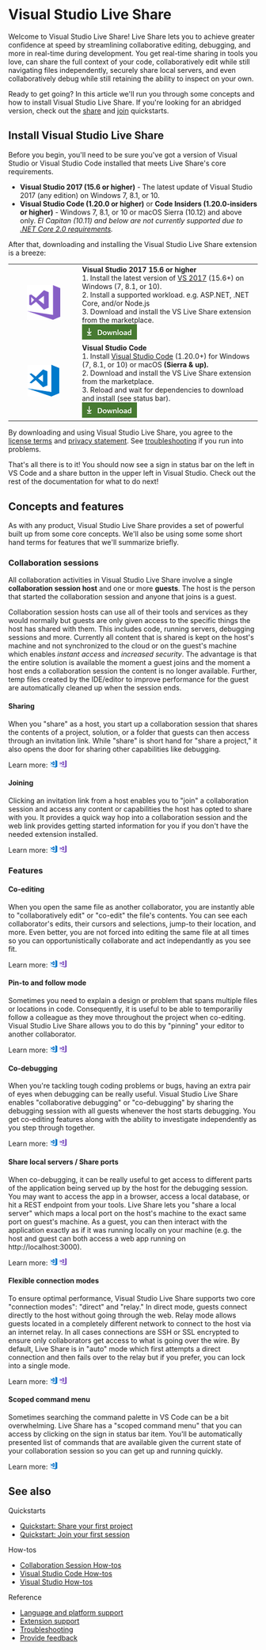 <!--
Copyright © Microsoft Corporation
All rights reserved.
Creative Commons Attribution 4.0 License (International): https://creativecommons.org/licenses/by/4.0/legalcode
-->

# Visual Studio Live Share

Welcome to Visual Studio Live Share! Live Share lets you to achieve greater confidence at speed by streamlining collaborative editing, debugging, and more in real-time during development. You get real-time sharing in tools you love, can share the full context of your code, collaboratively edit while still navigating files independently, securely share local servers, and even collaboratively debug while still retaining the ability to inspect on your own.

Ready to get going? In this article we'll run you through some concepts and how to install Visual Studio Live Share. If you're looking for an abridged version, check out the [share](quick-start-share.md) and [join](quick-start-join.md) quickstarts.

## Install Visual Studio Live Share

Before you begin, you'll need to be sure you've got a version of Visual Studio or Visual Studio Code installed that meets Live Share's core requirements.

- **Visual Studio 2017 (15.6 or higher)** - The latest update of Visual Studio 2017 (any edition) on Windows 7, 8.1, or 10.
- **Visual Studio Code (1.20.0 or higher)** or **Code Insiders (1.20.0-insiders or higher)** - Windows 7, 8.1, or 10 or macOS Sierra (10.12) and above only.  _El Capitan (10.11) and below are not currently supported due to [.NET Core 2.0 requirements](https://github.com/dotnet/core/blob/master/release-notes/2.0/2.0-supported-os.md)._

After that, downloading and installing the Visual Studio Live Share extension is a breeze:

<table style="width: 100%; border:none;">
<tr>
    <td style="width: 128px; text-align: center; border:none;"><img src="media/vs-icon.png" /></td>
    <td  style="border:none;">
        <strong>Visual Studio 2017 15.6 or higher</strong><br />
       1. Install the latest version of <a href="https://www.visualstudio.com/vs/">VS 2017</a> (15.6+) on Windows (7, 8.1, or 10).<br/>
       2. Install a supported workload. e.g. ASP.NET, .NET Core, and/or Node.js<br />
       3. Download and install the VS Live Share extension from the marketplace. <br />
       <a href="https://aka.ms/vsls-dl/vs"><img style="padding: 0; spacing: 0;" src="media/download.png"></a><br />
    </td>
</tr>
<tr style="border:none;">
    <td style="width: 128px; text-align: center; border:none;"><img src="media/vscode-icon.png" /></td>
    <td style="border:none;">
        <strong>Visual Studio Code</strong><br />
        1. Install <a href="https://code.visualstudio.com/">Visual Studio Code</a> (1.20.0+) for Windows (7, 8.1, or 10) or macOS <b>(Sierra & up).</b><br />
        2. Download and install the VS Live Share extension from the marketplace. <br />
        3. Reload and wait for dependencies to download and install (see status bar).<br />
        <a href="https://aka.ms/vsls-dl/vscode"><img src="media/download.png"></a>
    </td>
</tr>
</table>

By downloading and using Visual Studio Live Share, you agree to the [license terms](https://aka.ms/vsls-license) and [privacy statement](https://www.microsoft.com/en-us/privacystatement/EnterpriseDev/default.aspx). See [troubleshooting](https://aka.ms/vsls-troubleshooting) if you run into problems.

That's all there is to it! You should now see a sign in status bar on the left in VS Code and a share button in the upper left in Visual Studio. Check out the rest of the documentation for what to do next!
## Concepts and features

As with any product, Visual Studio Live Share provides a set of powerful built up from some core concepts. We'll also be using some  some short hand terms for features that we'll summarize briefly.

### Collaboration sessions

All collaboration activities in Visual Studio Live Share involve a single **collaboration session host** and one or more **guests**. The host is the person that started the collaboration session and anyone that joins is a guest.

Collaboration session hosts can use all of their tools and services as they would normally but guests are only given access to the specific things the host has shared with them. This includes code, running servers, debugging sessions and more.  Currently all content that is shared is kept on the host's machine and not synchronized to the cloud or on the guest's machine which enables _instant access_ and _increased security_.  The advantage is that the entire solution is available the moment a guest joins and the moment a host ends a collaboration session the content is no longer available. Further, temp files created by the IDE/editor to improve performance for the guest are automatically cleaned up when the session ends. 

#### Sharing 

When you "share" as a host, you start up a collaboration session that shares the contents of a project, solution, or a folder that guests can then access through an invitation link. While "share" is short hand for "share a project," it also opens the door for sharing other capabilities like debugging.

Learn more: [![VS Code](media/vscode-icon-15x15.png)](collab-session.md#share-a-project) [![VS](media/vs-icon-15x15.png)](collab-session.md#share-a-project)

#### Joining 

Clicking an invitation link from a host enables you to "join" a collaboration session and access any content or capabilities the host has opted to share with you. It provides a quick way hop into a collaboration session and the web link provides getting started information for you if you don't have the needed extension installed.

Learn more: [![VS Code](media/vscode-icon-15x15.png)](collab-session.md#join-a-collaboration-session) [![VS](media/vs-icon-15x15.png)](collab-session.md#join-a-collaboration-session)

### Features

#### Co-editing

When you open the same file as another collaborator, you are instantly able to "collaboratively edit" or "co-edit" the file's contents. You can see each collaborator's edits, their cursors and selections, jump-to their location, and more. Even better, you are not forced into editing the same file at all times so you can opportunistically collaborate and act independantly as you see fit.

Learn more: [![VS Code](media/vscode-icon-15x15.png)](collab-vscode.md#co-edit) [![VS](media/vs-icon-15x15.png)](collab-vs.md#co-edit)

#### Pin-to and follow mode

Sometimes you need to explain a design or problem that spans multiple files or locations in code. Consequently, it is useful to be able to temporariliy follow a colleague as they move throughout the project when co-editing. Visual Studio Live Share allows you to do this by "pinning" your editor to another collaborator.

Learn more: [![VS Code](media/vscode-icon-15x15.png)](collab-vscode.md#follow-a-collaborator-via-pinning) [![VS](media/vs-icon-15x15.png)](collab-vs.md#follow-a-collaborator-via-pinning)

#### Co-debugging

When you're tackling tough coding problems or bugs, having an extra pair of eyes when debugging can be really useful. Visual Studio Live Share enables "collaborative debugging" or "co-debugging" by sharing the debugging session with all guests whenever the host starts debugging. You get co-editing features along with the ability to investigate independently as you step through together.

Learn more: [![VS Code](media/vscode-icon-15x15.png)](collab-vscode.md#co-debug) [![VS](media/vs-icon-15x15.png)](collab-vs.md#co-debug)

#### Share local servers / Share ports

When co-debugging, it can be really useful to get access to different parts of the application being served up by the host for the debugging session. You  may want to access the app in a browser, access a local database, or hit a REST endpoint from your tools. Live Share lets you "share a local server" which maps a local port on the host's machine to the exact same port on guest's machine. As a guest, you can then interact with the application exactly as if it was running locally on your machine (e.g. the host and guest can both access a web app running on http://localhost:3000).

Learn more: [![VS Code](media/vscode-icon-15x15.png)](collab-vscode.md#share-a-local-server) [![VS](media/vs-icon-15x15.png)](collab-vs.md#share-a-local-server)
<!--
#### Share a terminal

Mordern development makes frequent use of an array of command line tools. Fortuantley, Live Share allows you as a host to optionally "share a terminal" with guests. The shared terminal is fully collaborative so both you and the guests can run commands and see the results. As the host, you're able to allow other collaborators to use any number of command line tools to run tests, builds, or even triage environment specific problems. Since the terminal is only accessible to collaborators in the session and you can see exactly what everyone is doing, you'll be able to gain additional insights while still being confident that only those you trust have access. 

Learn more: [![VS Code](media/vscode-icon-15x15.png)](collab-vscode.md#share-a-terminal) [![VS](media/vs-icon-15x15.png)](collab-vs.md#share-a-terminal)
-->
#### Flexible connection modes

To ensure optimal performance, Visual Studio Live Share supports two core "connection modes": "direct" and "relay." In direct mode, guests connect directly to the host without going through the web. Relay mode allows guests located in a completely different network to connect to the host via an internet relay. In all cases connections are SSH or SSL encrypted to ensure only collaborators get access to what is going over the wire. By default, Live Share is in "auto" mode which first attempts a direct connection and then fails over to the relay but if you prefer, you can lock into a single mode.

Learn more: [![VS Code](media/vscode-icon-15x15.png)](collab-session.md#change-the-connection-mode) [![VS](media/vs-icon-15x15.png)](collab-session.md#change-the-connection-mode)

#### Scoped command menu

Sometimes searching the command palette in VS Code can be a bit overwhelming. Live Share has a "scoped command menu" that you can access by clicking on the sign in status bar item. You'll be automatically presented list of commands that are available given the current state of your collaboration session so you can get up and running quickly.

Learn more: [![VS Code](media/vscode-icon-15x15.png)](collab-vscode.md#use-the-scoped-command-menu)
## See also

Quickstarts
- [Quickstart: Share your first project](quick-start-share.md)
- [Quickstart: Join your first session](quick-start-join.md)

How-tos
- [Collaboration Session How-tos](collab-session.md)
- [Visual Studio Code How-tos](collab-vscode.md)
- [Visual Studio How-tos](collab-vs.md)

Reference
- [Language and platform support](platform-support.md)
- [Extension support](extensions.md)
- [Troubleshooting](troubleshooting.md)
- [Provide feedback](support.md)

